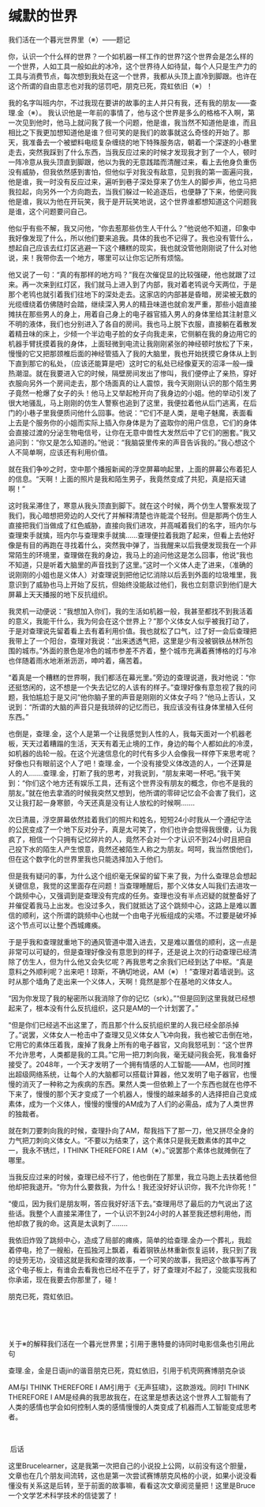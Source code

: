 # 缄默的世界

我们活在一个暮光世界里（※）——题记

你，认识一个什么样的世界？一个如机器一样工作的世界?这个世界会是怎么样的一个世界，人如工具一般如此的冰冷，这个世界待人如待鼠，每个人只是生产力的工具与消费节点，每次想到我处在这一个世界，我都从头顶上直冷到脚跟。也许在这个所谓的自由意志也对我的惩罚吧，朋克已死，霓虹依旧（※）！

我的名字叫班内尔，不过我现在要讲的故事的主人并只有我，还有我的朋友——查理.金（※）。 我认识他是一年前的事情了，他与这个世界是多么的格格不入啊，第一次见到他时，他马上就问我了我一个问题，他是谁，我当然不知道他是谁，而且相比之下我更加想知道他是谁？但可笑的是我们的故事就这么奇怪的开始了。那天，我准备去一个被塑料电缆复杂缠绕的地下特殊服务店，朝着一个深遂的小巷里走去，突然我踩到了什么东西，当我反应过来的时候才发现我才到了一个人，顿时一阵冷意从我头顶直到脚跟，他以为我的无意践踏而清醒过来，看上去他身负重伤没有威胁，但我依然感到害怕，但他似乎对我没有敌意，见到我的第一面遍问我，他是谁，我一时没有反应过来，遍听到巷子深处穿来了仿生人的脚步声，他立马把我拉起，向另外一个方向跑去，当我们躲过一轮追逐后，也便静了下来，他便问我他是谁，我以为他在开玩笑，我于是开玩笑地说，这个世界谁都想知道这个问题我是谁，这个问题要问自己。

他似乎有些不解，我又问他，“你去惹那些仿生人干什么？”他说他不知道，印象中我好像发现了什么，所以他们要来追我。具体的我也不记得了。我也没有管什么，想起自己应该去红灯区逃避一下这个糟糕的现实，我也就没管他刚刚说了什么对他说，来！我带你去一个地方，哪里可以让你忘记所有烦恼。

他又说了一句：“真的有那样的地方吗？”我在次催促显的比较强硬，他也就跟了过来。再一次来到红灯区，我们就马上进入到了内部，我对着老鸨说今天两位，于是那个老鸨也就引着我们往地下的深处走去。这家店的内部甚是昏暗，房梁被无数的光缆缠绕着仿佛随时会踏，继续深入男人的精丑味道也就俞发严重，那些小姐直接摊扶在那些男人的身上，用着自己身上的电子器官插入男人的身体里给其注射意义不明的液体，我们也分别进入了各自的房间。我也马上脱下衣服，直接躺在着散发着精丑味的床上，少倾一个半边电子脸的女子向我走来，它侧躺在我的身边用它的机器手臂抚摸着我的身体，上面轻微到电流让我刚刚紧张的神经顿时放松了下来，慢慢的它又把那颈椎后面的神经管插入了我的大脑里，我也开始抚摸它身体从上到下直到那它的私处，（应该还能算是吧）这时它的私处已经像夏天的沼泽一般—燥热潮湿。就在我要进入它的时候，隔壁房间发出了惨叫，我们便停止了亲热，穿好衣服向另外一个房间走去，那个场面真的让人震惊，我今天刚刚认识的那个陌生男子竟然一枪爆了女子的头！他马上又举起枪开向了我身边的小姐。他的举动引发了很大地骚乱，马上刚刚的仿生人警察也追到了这里，我便拉着他从后门逃离，在后门的小巷子里我便质问他什么回事。他说：“它们不是人类，是电子魅魔，表面看上去是个服务你的小姐而实际上插入你身体是为了盗取你的用户信息，它们的身体会直接过渡的分泌生物电信号，让你在无意中兽性大发然后中了它们的圈套。”我又追问到：“你又是怎么知道的。”他说：“我脑袋里传来的声音告诉我的。”我心想这个人不简单啊，应该还有利用价值。

就在我们争吵之时，空中那个播报新闻的浮空屏幕响起里，上面的屏幕公布着犯人的信息。“天啊！上面的照片是我和陌生男子，我竟然变成了共犯，真是招天谴啊！”

这时我呆滞住了，寒意从我头顶直到脚下。就在这个时候，两个仿生人警察发现了我们，我心暗想把旁边的人交代了并解释清楚也许能混个轻刑。但是那两个仿生人直接把我们当做成了红色威胁，直接向我们进攻，并高喊着我们的名字，班内尔与查理束手就擒，班内尔与查理束手就擒……查理便拉着我跑了起来，但看上去他好像是有目的再跑在寻找着什么，突然我中弹了，当我醒来以后我便发现我在一个非常陌生的环境里，查理做在我的身边，我马上的追问他这是怎么回事，他说“我也不知道，只是听着大脑里的声音找到了这里。”这时一个义体人走了进来，（准确的说刚刚的小姐也是义体人）对查理说到把他记忆消除以后丢到外面的垃圾堆里，我意识到了威胁也马上开始了反抗，但始终没能敌过他们，我也立刻意识到他们是大屏幕上天天播报的地下反抗组织。

我灵机一动便说：“我想加入你们，我的生活如机器一般，我甚至都找不到我活着的意义，我能干什么，我为何会在这个世界上？”那个义体女人似乎被我打动了，于是对查理说先留着看上去有着利用价值。我也就松了口气，过了好一会后查理把我带上了一个阳台，查理对我说：“出来透透气把，这里是少有没被钢铁丛林所包围的城市。”外面的景色是冷色的城市参差不齐着，整个城市充满着赛博格的灯与冷也伴随着雨水地淅淅沥沥，呻吟着，痛苦着。

“着真是一个糟糕的世界啊，我们都活在幕光里。”旁边的查理说道，我对他说：“你还挺悠闲的，这不想是一个失去记忆的人该有的样子。”查理好像有意忽视了我的问题，我怕尴尬于是又问“他你脑子里的声音是刚刚的义体女子吗？”他马上否认，又说到：“所谓的大脑的声音只是我琐碎的记忆而已，我应该没有往身体里植入任何东西。”

也倒是，查理.金，这个人是第一个让我感觉到人性的人，我每天面对一个机器老板，天天过着糟蹋的生活，天天有着无止境的工作，身边的每个人都如此的冷漠，如机器的齿轮一般。在这个光速信息化的时代有多少人会像我一样停下来思考呢？好像也只有眼前这个人了吧！查理.金，一个没有接受义体改造的人，一个还算是人的人…….查理.金，打断了我的思考，对我说到，“朋友来喝一杯吧。”我干笑到：“你们这个地方还有娱乐工具，还有这个世界没有朋友的概念，你也不是我的朋友。”就在他去拿酒的时候我突然又想到，他所谓的零碎记忆会不会害了我们，这又让我打起一身寒颤，今天还真是没有让人放松的时候啊…….

次日清晨，浮空屏幕依然挂着我们的照片和姓名，短短24小时我从一个遵纪守法的公民变成了一个地下反对分子，真是太可笑了，你们也许会觉得我很傻，认为我疯了，相信一个只拥有记忆碎片的人，竟然不会对一个才认识不到24小时且把自己投下水的陌生人产生恨意，竟然还被陌生人称之为朋友。呵呵，我当然恨他们，但在这个数字化的世界里我也只能选择加入于他们。

但是我有疑问的事，为什么这个组织毫无保留的留下来了我，为什么查理总会想起关键信息，我觉的这里面存在问题！当查理睡醒后，那个义体女人叫我们去进攻一个跳频中心，又强调到是查理没有完成的任务。查理也没有半点迟疑的就整备好了并催促着我马上出发。也没过多久，我们就抵达了这个跳频中心，这路上是难以置信的顺利，这个所谓的跳频中心也就一个由电子光板组成的尖塔。不过要是破坏掉这个节点可以让整个西城瘫痪。

于是乎我和查理就重地下的通风管道中潜入进去，又是难以置信的顺利，这一点是非常可以可疑的，但是查理好像没有意思到的样子，还是说上次的行动查理已经清除了仿生人，但为什么他又会失忆呢？再我思考之余我们已经到达了中枢。“真是意料之外顺利呢？出来吧！琼斯，不确切地说，AM（※）！”查理对着墙说到。这时从那个墙角了走出来一个义体人，天啊！竟然是那个在基地的义体女人。

“因为你发现了我的秘密所以我消除了你的记忆（srk）。”“但是回到这里我就已经想起来了，根本没有什么反抗组织，这只是AM的一个计划罢了。”

“但是你们已经逃不出这里了，而且那个什么反抗组织里的人我已经全部杀掉了。”说罢，义体女人一枪击中了查理又见义体女人飞冲向我，我也被它击倒在地，它用它的素体压着我，废掉了我身上所有的电子器官，又向我怒吼到：“这个世界不允许思考，人类都是我的工具。”它用一把刀刺向我，毫无疑问我会死，我准备好接受了。2048年，一个天才发明了一个拥有情感的人工智能——AM，也同时推出超级网络系统，让每个人的大脑都可以搭载计算器，他又发明了电子器官，也慢慢的消灭了一种称之为疾病的东西。果然人类一但依赖上了一个东西也就在也停不下来了，慢慢的那个天才变成了一个机器人，慢慢的越来越多的人选择把自己变成素体，成为一个义体人，慢慢的慢慢的AM成为了人们的必需品，成为了人类世界的独裁者。

就在刺刀要刺向我的时候，查理扑向了AM，帮我挡下了那一刀，他又拼尽全身的力气把刀刺向义体女人。“不要以为结束了，这个素体只是我无数素体的其中之一，我永不锈烂，I THINK THEREFORE I AM（※）。”说罢那个素体也就摊倒在了哪里。

当我反应过来的时候，查理已经不行了，他也倒在了那里，我立马跑上去扶着他但他却把我退开。“你为什么要救我，为什么！我还没好好认识你，我不允许你死！”

“傻瓜，因为我们是朋友啊，答应我好好活下去。”查理用尽了最后的力气说出了这些话。我整个人直接呆滞住了，一个认识不到24小时的人甚至我还想利用他，而他却救了我的命。这真是太讽刺了……..

我依旧炸毁了跳频中心，造成了局部的瘫痪，简单的给查理.金办一个葬礼，我趁着停电，抢了一艘船，在孤独河上飘着，看着钢铁丛林重新恢复运转，我只到了我的徒劳无功，没错这就是我和查理的故事，一个可笑的故事，我把这个故事写再了这个电子板上，有谁会去看我也已经不在乎了，好了查理对不起了，没能实现我和你承诺，现在我要去你那里了，碰！

朋克已死，霓虹依旧。 

  

  

关于※的解释我们活在一个暮光世界里；引用于惠特曼的诗同时电影信条也引用此句

查理.金，金是日语jin的谐音朋克已死，霓虹依旧，引用于机壳网赛博朋克杂谈

AM与I THINK THEREFORE I AM引用于《无声狂啸》，这款游戏。同时I THINK THEREFORE I AM是经典的我思故我在，在这里是想表达这个世界人工智能有了人类的感情也学会如何控制人类的感情慢慢的人类变成了机器而人工智能变成思考者。 

  

 后话

这里Brucelearner，这是我第一次把自己的小说投上公网，以前没有这个胆量，文章也在几个朋友间流转，这也是第一次尝试赛博朋克风格的小说，如果小说没看懂没有关系这是后转，至于前面的故事嘛，看看这次文章阅览量把！这里是Bruce一个文学艺术科学技术的信徒罢了！